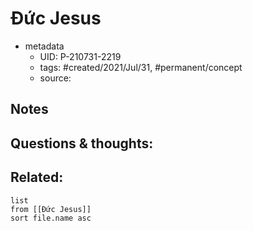 # Đức Jesus

- metadata
	- UID: P-210731-2219
	- tags: #created/2021/Jul/31, #permanent/concept 
	- source: 

## Notes


## Questions & thoughts:


## Related:
```dataview
list
from [[Đức Jesus]]
sort file.name asc
```